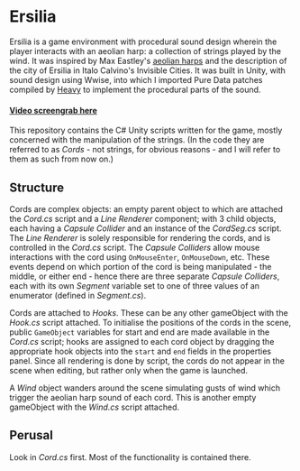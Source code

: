 Ersilia
=======

Ersilia is a game environment with procedural sound design wherein the player interacts with an aeolian harp: a collection of strings played by the wind. It was inspired by Max Eastley's [aeolian harps](https://www.youtube.com/watch?v=yS7HU_hHwzU) and the description of the city of Ersilia in Italo Calvino's Invisible Cities. It was built in Unity, with sound design using Wwise, into which I imported Pure Data patches compiled by [Heavy](https://enzienaudio.com/) to implement the procedural parts of the sound.

#### [Video screengrab here](https://vimeo.com/256799232)

This repository contains the C# Unity scripts written for the game, mostly concerned with the manipulation of the strings. (In the code they are referred to as _Cords_ - not strings, for obvious reasons - and I will refer to them as such from now on.)

Structure
------
Cords are complex objects: an empty parent object to which are attached the _Cord.cs_ script and a _Line Renderer_ component; with 3 child objects, each having a _Capsule Collider_ and an instance of the _CordSeg.cs_ script. The _Line Renderer_ is solely responsible for rendering the cords, and is controlled in the _Cord.cs_ script. The _Capsule Colliders_ allow mouse interactions with the cord using `OnMouseEnter`, `OnMouseDown`, etc. These events depend on which portion of the cord is being manipulated - the middle, or either end - hence there are three separate _Capsule Colliders_, each with its own _Segment_ variable set to one of three values of an enumerator (defined in _Segment.cs_).

Cords are attached to _Hooks_. These can be any other gameObject with the _Hook.cs_ script attached. To initialise the positions of the cords in the scene, public `GameObject` variables for start and end are made available in the _Cord.cs_ script; hooks are assigned to each cord object by dragging the appropriate hook objects into the `start` and `end` fields in the properties panel. Since all rendering is done by script, the cords do not appear in the scene when editing, but rather only when the game is launched.

A _Wind_ object wanders around the scene simulating gusts of wind which trigger the aeolian harp sound of each cord. This is another empty gameObject with the _Wind.cs_ script attached.

Perusal
------
Look in _Cord.cs_ first. Most of the functionality is contained there.

